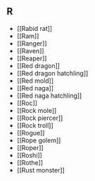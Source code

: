 ## R


- [[Rabid rat]]
- [[Ram]]
- [[Ranger]]
- [[Raven]]
- [[Reaper]]
- [[Red dragon]]
- [[Red dragon hatchling]]
- [[Red mold]]
- [[Red naga]]
- [[Red naga hatchling]]
- [[Roc]]
- [[Rock mole]]
- [[Rock piercer]]
- [[Rock troll]]
- [[Rogue]]
- [[Rope golem]]
- [[Roper]]
- [[Roshi]]
- [[Rothe]]
- [[Rust monster]]
